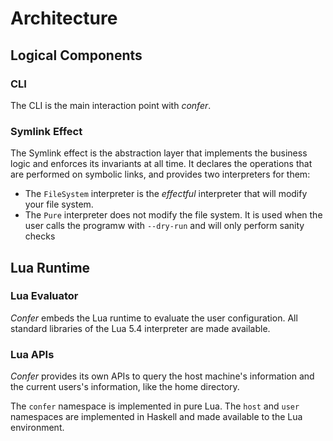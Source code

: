 # Architecture 

## Logical Components

### CLI

The CLI is the main interaction point with *confer*. 

### Symlink Effect

The Symlink effect is the abstraction layer that implements the business logic
and enforces its invariants at all time. It declares the operations that 
are performed on symbolic links, and provides two interpreters for them:
  * The `FileSystem` interpreter is the *effectful* interpreter that will modify
  your file system. 
  * The `Pure` interpreter does not modify the file system. It is used when the
  user calls the programw with `--dry-run` and will only perform sanity checks

## Lua Runtime 

### Lua Evaluator

*Confer* embeds the Lua runtime to evaluate the user configuration.
All standard libraries of the Lua 5.4 interpreter are made available.

### Lua APIs

*Confer* provides its own APIs to query the host machine's information and the current 
users's information, like the home directory.

The `confer` namespace is implemented in pure Lua.
The `host` and `user` namespaces are implemented in Haskell and made available 
to the Lua environment.
